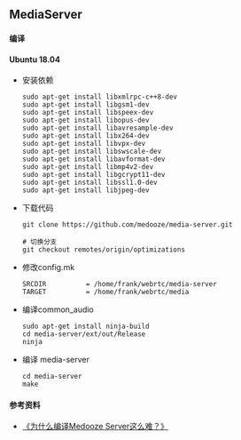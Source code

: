 ## MediaServer

#### 编译
#### Ubuntu 18.04 

+ 安装依赖

  ```shell
  sudo apt-get install libxmlrpc-c++8-dev
  sudo apt-get install libgsm1-dev
  sudo apt-get install libspeex-dev
  sudo apt-get install libopus-dev
  sudo apt-get install libavresample-dev
  sudo apt-get install libx264-dev
  sudo apt-get install libvpx-dev
  sudo apt-get install libswscale-dev
  sudo apt-get install libavformat-dev
  sudo apt-get install libmp4v2-dev
  sudo apt-get install libgcrypt11-dev
  sudo apt-get install libssl1.0-dev
  sudo apt-get install libjpeg-dev
  ```

+ 下载代码

  ```shell
  git clone https://github.com/medooze/media-server.git
  
  # 切换分支
  git checkout remotes/origin/optimizations
  ```

+ 修改config.mk

  ```shell
  SRCDIR		  = /home/frank/webrtc/media-server
  TARGET		  = /home/frank/webrtc/media
  ```

+ 编译common_audio

  ```shell
  sudo apt-get install ninja-build
  cd media-server/ext/out/Release
  ninja
  ```

+ 编译 media-server

  ```shell
  cd media-server
  make
  ```

  





#### 参考资料

+ [《为什么编译Medooze Server这么难？》](https://time.geekbang.org/column/article/135422)